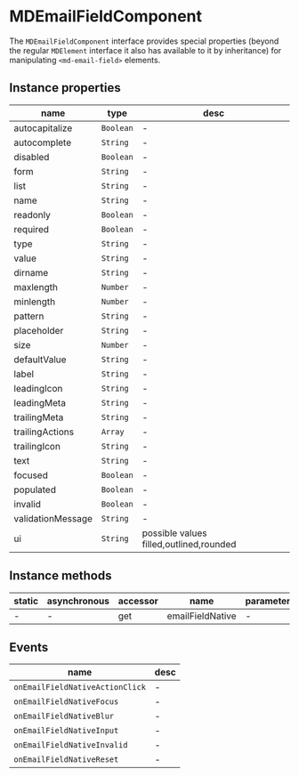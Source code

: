 # MDEmailFieldComponent

The `MDEmailFieldComponent` interface provides special properties (beyond the regular `MDElement` interface it also has available to it by inheritance) for manipulating `<md-email-field>` elements.

## Instance properties

| name              | type      | desc                                    |
| ----------------- | --------- | --------------------------------------- |
| autocapitalize    | `Boolean` | -                                       |
| autocomplete      | `String`  | -                                       |
| disabled          | `Boolean` | -                                       |
| form              | `String`  | -                                       |
| list              | `String`  | -                                       |
| name              | `String`  | -                                       |
| readonly          | `Boolean` | -                                       |
| required          | `Boolean` | -                                       |
| type              | `String`  | -                                       |
| value             | `String`  | -                                       |
| dirname           | `String`  | -                                       |
| maxlength         | `Number`  | -                                       |
| minlength         | `Number`  | -                                       |
| pattern           | `String`  | -                                       |
| placeholder       | `String`  | -                                       |
| size              | `Number`  | -                                       |
| defaultValue      | `String`  | -                                       |
| label             | `String`  | -                                       |
| leadingIcon       | `String`  | -                                       |
| leadingMeta       | `String`  | -                                       |
| trailingMeta      | `String`  | -                                       |
| trailingActions   | `Array`   | -                                       |
| trailingIcon      | `String`  | -                                       |
| text              | `String`  | -                                       |
| focused           | `Boolean` | -                                       |
| populated         | `Boolean` | -                                       |
| invalid           | `Boolean` | -                                       |
| validationMessage | `String`  | -                                       |
| ui                | `String`  | possible values filled,outlined,rounded |

## Instance methods

| static | asynchronous | accessor | name             | parameters |
| ------ | ------------ | -------- | ---------------- | ---------- |
| -      | -            | get      | emailFieldNative | -          |

## Events

| name                            | desc |
| ------------------------------- | ---- |
| `onEmailFieldNativeActionClick` | -    |
| `onEmailFieldNativeFocus`       | -    |
| `onEmailFieldNativeBlur`        | -    |
| `onEmailFieldNativeInput`       | -    |
| `onEmailFieldNativeInvalid`     | -    |
| `onEmailFieldNativeReset`       | -    |
